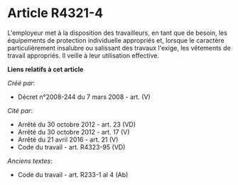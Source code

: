 # Article R4321-4

L'employeur met à la disposition des travailleurs, en tant que de besoin, les équipements de protection individuelle
appropriés et, lorsque le caractère particulièrement insalubre ou salissant des travaux l'exige, les vêtements de travail
appropriés. Il veille à leur utilisation effective.

**Liens relatifs à cet article**

_Créé par_:

  - Décret n°2008-244 du 7 mars 2008 - art. (V)

_Cité par_:

  - Arrêté du 30 octobre 2012 - art. 23 (VD)
  - Arrêté du 30 octobre 2012 - art. 17 (V)
  - Arrêté du 21 avril 2016 - art. 21 (V)
  - Code du travail - art. R4323-95 (VD)

_Anciens textes_:

  - Code du travail - art. R233-1 al 4 (Ab)
